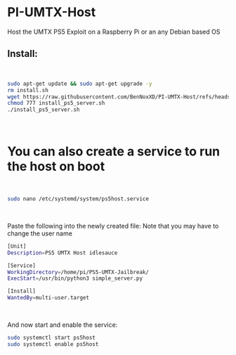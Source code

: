 # PI-UMTX-Host
Host the UMTX PS5 Exploit on a Raspberry Pi or an any Debian based OS

## Install:

<br>

```sh
sudo apt-get update && sudo apt-get upgrade -y
rm install.sh
wget https://raw.githubusercontent.com/BenNoxXD/PI-UMTX-Host/refs/heads/main/install_ps5_server.sh
chmod 777 install_ps5_server.sh
./install_ps5_server.sh
```

<br>


# You can also create a service to run the host on boot


<br>

```sh
sudo nano /etc/systemd/system/ps5host.service
```

<br>

Paste the following into the newly created file: 
Note that you may have to change the user name
<br>

```sh
[Unit]
Description=PS5 UMTX Host idlesauce

[Service]
WorkingDirectory=/home/pi/PS5-UMTX-Jailbreak/
ExecStart=/usr/bin/python3 simple_server.py

[Install]
WantedBy=multi-user.target
```

<br>

And now start and enable the service: 
<br>

```sh
sudo systemctl start ps5host
sudo systemctl enable ps5host
```

<br>